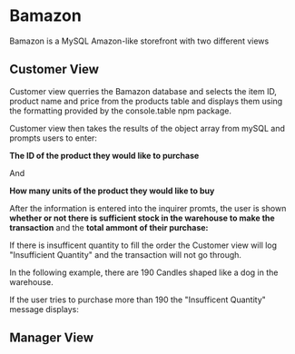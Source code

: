# Bamazon
Bamazon is a MySQL Amazon-like storefront with two different views

## Customer View

Customer view querries the Bamazon database and selects the item ID, product name and price from the products table and displays them using the formatting provided by the console.table npm package. 

Customer view then takes the results of the object array from mySQL and prompts users to enter:

**The ID of the product they would like to purchase**

And 

**How many units of the product they would like to buy**


After the information is entered into the inquirer promts, the user is shown **whether or not there is sufficient stock in the warehouse to make the transaction** and the **total ammont of their purchase:** 



If there is insufficent quantity to fill the order the Customer view will log "Insufficient Quantity" and the transaction will not go through. 

In the following example, there are 190 Candles shaped like a dog in the warehouse. 

If the user tries to purchase more than 190 the "Insufficent Quantity" message displays: 


## Manager View